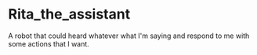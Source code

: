 # Rita_the_assistant
A robot that could heard whatever what I'm saying and respond to me with some actions that I want.
